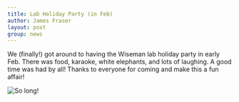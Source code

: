 ```yaml
---
title: Lab Holiday Party (in Feb)
author: James Fraser
layout: post
group: news
---
```


We (finally!) got around to having the Wiseman lab holiday party in early Feb. There was food, karaoke, white elephants, and lots of laughing. A good time was had by all! Thanks to everyone for coming and make this a fun affair!

  <img src="/static/img/news/HolidaParty2020.jpg" alt="So long!" class="img-responsive">
